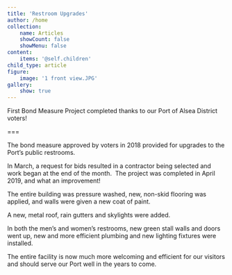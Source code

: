 ```yaml
---
title: 'Restroom Upgrades'
author: /home
collection:
    name: Articles
    showCount: false
    showMenu: false
content:
    items: '@self.children'
child_type: article
figure:
    image: '1 front view.JPG'
gallery:
    show: true
---
```


First Bond Measure Project completed thanks to our Port of Alsea District voters!          

===

The bond measure approved by voters in 2018 provided for upgrades to the Port’s public restrooms.  

In March, a request for bids resulted in a contractor being selected and work began at the end of the month.  The project was completed in April 2019, and what an improvement!  

The entire building was pressure washed, new, non-skid flooring was applied, and walls were given a new coat of paint. 

A new, metal roof, rain gutters and skylights were added.

In both the men’s and women’s restrooms, new green stall walls and doors went up, new and more efficient plumbing and new lighting fixtures were installed.

The entire facility is now much more welcoming and efficient for our visitors and should serve our Port well in the years to come.
